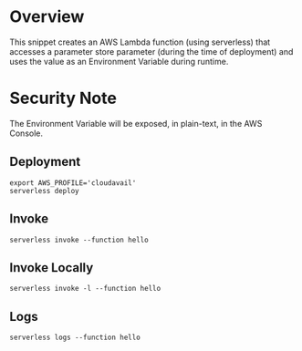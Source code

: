 # Overview

This snippet creates an AWS Lambda function (using serverless) that accesses a parameter store parameter (during the time of deployment) and uses the value as an Environment Variable during runtime.

# Security Note

The Environment Variable will be exposed, in plain-text, in the AWS Console.

## Deployment
```
export AWS_PROFILE='cloudavail'
serverless deploy
```

## Invoke 

```
serverless invoke --function hello
```

## Invoke Locally
```
serverless invoke -l --function hello
```

## Logs
```
serverless logs --function hello
```
